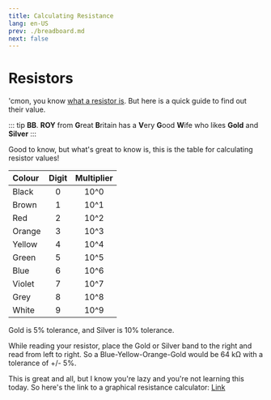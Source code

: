 ```yaml
---
title: Calculating Resistance
lang: en-US
prev: ./breadboard.md
next: false
---
```


# Resistors

'cmon, you know [what a resistor is](http://lmgtfy.com/?q=What+is+a+resistor%3F). But here is a quick guide to find out their value.

::: tip
**BB**. **ROY** from **G**reat **B**ritain has a **V**ery **G**ood **W**ife who likes **Gold** and **Silver**
:::

Good to know, but what's great to know is, this is the table for calculating resistor values!

Colour | Digit | Multiplier
:------|:-----:|:---------:
Black  |   0   | 10^0
Brown  |   1   | 10^1
Red    |   2   | 10^2
Orange |   3   | 10^3
Yellow |   4   | 10^4
Green  |   5   | 10^5
Blue   |   6   | 10^6
Violet |   7   | 10^7
Grey   |   8   | 10^8
White  |   9   | 10^9

Gold is 5% tolerance, and Silver is 10% tolerance.

While reading your resistor, place the Gold or Silver band to the right and read from left to right. So a Blue-Yellow-Orange-Gold would be 64 kΩ with a tolerance of +/- 5%.

This is great and all, but I know you're lazy and you're not learning this today. So here's the link to a graphical resistance calculator: [Link](http://www.dannyg.com/examples/res2/resistor.htm)
